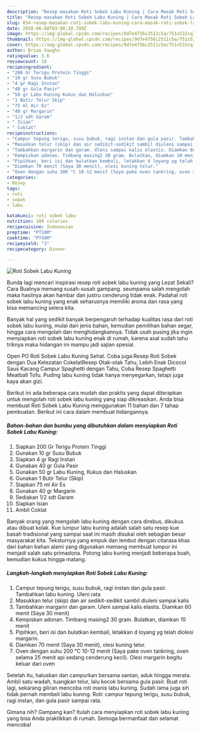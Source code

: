 ```yaml
---
description: "Resep masakan Roti Sobek Labu Kuning | Cara Masak Roti Sobek Labu Kuning Yang Sedap"
title: "Resep masakan Roti Sobek Labu Kuning | Cara Masak Roti Sobek Labu Kuning Yang Sedap"
slug: 854-resep-masakan-roti-sobek-labu-kuning-cara-masak-roti-sobek-labu-kuning-yang-sedap
date: 2020-06-08T03:08:10.799Z
image: https://img-global.cpcdn.com/recipes/9d7e4756c2511c5a/751x532cq70/roti-sobek-labu-kuning-foto-resep-utama.jpg
thumbnail: https://img-global.cpcdn.com/recipes/9d7e4756c2511c5a/751x532cq70/roti-sobek-labu-kuning-foto-resep-utama.jpg
cover: https://img-global.cpcdn.com/recipes/9d7e4756c2511c5a/751x532cq70/roti-sobek-labu-kuning-foto-resep-utama.jpg
author: Brian Vaughn
ratingvalue: 3.6
reviewcount: 10
recipeingredient:
- "200 Gr Terigu Protein Tinggi"
- "10 gr Susu Bubuk"
- "4 gr Ragi Instan"
- "40 gr Gula Pasir"
- "50 gr Labu Kuning Kukus dan Haluskan"
- "1 Butir Telur Skip"
- "75 ml Air Es"
- "40 gr Margarin"
- "1/2 sdt Garam"
- " Isian"
- " Coklat"
recipeinstructions:
- "Campur tepung terigu, susu bubuk, ragi instan dan gula pasir. Tambahkan labu kuning. Uleni rata"
- "Masukkan telur (skip) dan air sedikit-sedikit sambil diuleni sampai kalis"
- "Tambahkan margarin dan garam. Uleni sampai kalis elastis. Diamkan 60 menit (Saya 30 menit)"
- "Kempiskan adonan. Timbang masing2 30 gram. Bulatkan, diamkan 10 menit"
- "Pipihkan, beri isi dan bulatkan kembali, letakkan d loyang yg telah diolesi margarin."
- "Diamkan 70 menit (Saya 30 menit), olesi kuning telur."
- "Oven dengan suhu 200 °C 10-12 menit (Saya pake oven tankring, oven selama 25 menit api sedang cenderung kecil). Olesi margarin begitu keluar dari oven"
categories:
- Resep
tags:
- roti
- sobek
- labu

katakunci: roti sobek labu 
nutrition: 109 calories
recipecuisine: Indonesian
preptime: "PT10M"
cooktime: "PT49M"
recipeyield: "3"
recipecategory: Dinner

---
```



![Roti Sobek Labu Kuning](https://img-global.cpcdn.com/recipes/9d7e4756c2511c5a/751x532cq70/roti-sobek-labu-kuning-foto-resep-utama.jpg)

Bunda lagi mencari inspirasi resep roti sobek labu kuning yang Lezat Sekali? Cara Buatnya memang susah-susah gampang. seumpama salah mengolah maka hasilnya akan hambar dan justru cenderung tidak enak. Padahal roti sobek labu kuning yang enak seharusnya memiliki aroma dan rasa yang bisa memancing selera kita.

Banyak hal yang sedikit banyak berpengaruh terhadap kualitas rasa dari roti sobek labu kuning, mulai dari jenis bahan, kemudian pemilihan bahan segar, hingga cara mengolah dan menghidangkannya. Tidak usah pusing jika ingin menyiapkan roti sobek labu kuning enak di rumah, karena asal sudah tahu triknya maka hidangan ini mampu jadi sajian spesial.

Open PO Roti Sobek Labu Kuning Sehat. Coba juga:Resep Roti Sobek dengan Dua Kelezatan CokelatResep Otak-otak Tahu, Lebih Enak Dicocol Saus Kacang Campur Spaghetti dengan Tahu, Coba Resep Spaghetti Meatball Tofu. Puding labu kuning tidak hanya menyegarkan, tetapi juga kaya akan gizi.


Berikut ini ada beberapa cara mudah dan praktis yang dapat diterapkan untuk mengolah roti sobek labu kuning yang siap dikreasikan. Anda bisa membuat Roti Sobek Labu Kuning menggunakan 11 bahan dan 7 tahap pembuatan. Berikut ini cara dalam membuat hidangannya.

<!--inarticleads1-->

##### Bahan-bahan dan bumbu yang dibutuhkan dalam menyiapkan Roti Sobek Labu Kuning:

1. Siapkan 200 Gr Terigu Protein Tinggi
1. Gunakan 10 gr Susu Bubuk
1. Siapkan 4 gr Ragi Instan
1. Gunakan 40 gr Gula Pasir
1. Gunakan 50 gr Labu Kuning, Kukus dan Haluskan
1. Gunakan 1 Butir Telur (Skip)
1. Siapkan 75 ml Air Es
1. Gunakan 40 gr Margarin
1. Sediakan 1/2 sdt Garam
1. Siapkan  Isian
1. Ambil  Coklat


Banyak orang yang mengolah labu kuning dengan cara direbus, dikukus atau dibuat kolak. Kue lumpur labu kuning adalah salah satu resep kue basah tradisional yang sampai saat ini masih disukai oleh sebagian besar masyarakat kita. Teksturnya yang empuk dan lembut dengan citarasa khas dari bahan bahan alami yang digunakan memang membuat lumpur ini menjadi salah satu primadona. Potong labu kuning menjadi beberapa buah, kemudian kukus hingga matang. 

<!--inarticleads2-->

##### Langkah-langkah menyiapkan Roti Sobek Labu Kuning:

1. Campur tepung terigu, susu bubuk, ragi instan dan gula pasir. Tambahkan labu kuning. Uleni rata
1. Masukkan telur (skip) dan air sedikit-sedikit sambil diuleni sampai kalis
1. Tambahkan margarin dan garam. Uleni sampai kalis elastis. Diamkan 60 menit (Saya 30 menit)
1. Kempiskan adonan. Timbang masing2 30 gram. Bulatkan, diamkan 10 menit
1. Pipihkan, beri isi dan bulatkan kembali, letakkan d loyang yg telah diolesi margarin.
1. Diamkan 70 menit (Saya 30 menit), olesi kuning telur.
1. Oven dengan suhu 200 °C 10-12 menit (Saya pake oven tankring, oven selama 25 menit api sedang cenderung kecil). Olesi margarin begitu keluar dari oven


Setelah itu, haluskan dan campurkan bersama santan, aduk hingga merata. Ambil satu wadah, tuangkan telur, lalu kocok bersama gula pasir. Buat roti lagi, sekarang giliran mencoba roti manis labu kuning. Sudah lama juga sih tidak pernah membeli labu kuning. Roti: campur tepung terigu, susu bubuk, ragi instan, dan gula pasir sampai rata. 

Gimana nih? Gampang kan? Itulah cara menyiapkan roti sobek labu kuning yang bisa Anda praktikkan di rumah. Semoga bermanfaat dan selamat mencoba!
